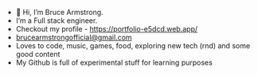 - 👋 Hi, I’m Bruce Armstrong.
- I’m a Full stack engineer.
- Checkout my profile - https://portfolio-e5dcd.web.app/
- brucearmstrongofficial@gmail.com
- Loves to code, music, games, food, exploring new tech (rnd) and some good content
- My Github is full of experimental stuff for learning purposes
<!---
BruceArmstrong007/BruceArmstrong007 is a ✨ special ✨ repository because its `README.md` (this file) appears on your GitHub profile.
You can click the Preview link to take a look at your changes.
--->
